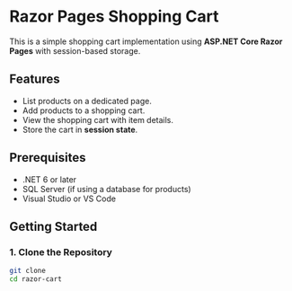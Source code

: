 # Razor Pages Shopping Cart

This is a simple shopping cart implementation using **ASP.NET Core Razor Pages** with session-based storage.

## Features

- List products on a dedicated page.
- Add products to a shopping cart.
- View the shopping cart with item details.
- Store the cart in **session state**.

## Prerequisites

- .NET 6 or later
- SQL Server (if using a database for products)
- Visual Studio or VS Code

## Getting Started

### 1. Clone the Repository

```sh
git clone 
cd razor-cart
